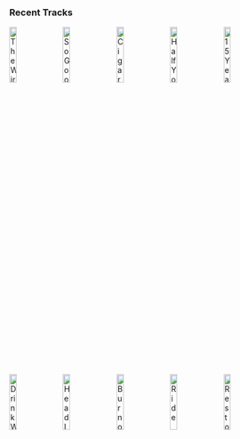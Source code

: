 ### Recent Tracks
[<img src='https://lastfm.freetls.fastly.net/i/u/300x300/433656941a78d5d94ef39ab8a7e65c5a.png' width='16%' height='16%' alt='The Wire'>](https://www.last.fm/music/haim/_/the%2bwire)&nbsp;&nbsp;&nbsp;&nbsp;[<img src='https://lastfm.freetls.fastly.net/i/u/300x300/f9d753853961385d01b0739ddeb54f1c.jpg' width='16%' height='16%' alt='So Good (feat. bülow)'>](https://www.last.fm/music/whethan/_/so%2bgood%2b%2528feat.%2bb%25c3%25bclow%2529)&nbsp;&nbsp;&nbsp;&nbsp;[<img src='https://lastfm.freetls.fastly.net/i/u/300x300/6eca8f463732669454b3010dd9f43219.jpg' width='16%' height='16%' alt='Cigarette'>](https://www.last.fm/music/julian%2blamadrid/_/cigarette)&nbsp;&nbsp;&nbsp;&nbsp;[<img src='https://lastfm.freetls.fastly.net/i/u/300x300/2c78acb3a64c5686f51e3ee6f8708a65.jpg' width='16%' height='16%' alt='Half Your Age'>](https://www.last.fm/music/joywave/_/half%2byour%2bage)&nbsp;&nbsp;&nbsp;&nbsp;[<img src='https://lastfm.freetls.fastly.net/i/u/300x300/97f43c33e99cb807854f860285345369.jpg' width='16%' height='16%' alt='15 Years'>](https://www.last.fm/music/vistas/_/15%2byears)&nbsp;&nbsp;&nbsp;&nbsp;<br>[<img src='https://lastfm.freetls.fastly.net/i/u/300x300/51e3584961414a1d9fc0538656768500.png' width='16%' height='16%' alt='Drink With Me'>](https://www.last.fm/music/aaron%2btveit/_/drink%2bwith%2bme)&nbsp;&nbsp;&nbsp;&nbsp;[<img src='https://lastfm.freetls.fastly.net/i/u/300x300/2a96cbd8b46e442fc41c2b86b821562f.png' width='16%' height='16%' alt='Head In the Clouds'>](https://www.last.fm/music/lean/_/head%2bin%2bthe%2bclouds)&nbsp;&nbsp;&nbsp;&nbsp;[<img src='https://lastfm.freetls.fastly.net/i/u/300x300/43f3e527b2dcf335f3c943bc635262f1.jpg' width='16%' height='16%' alt='Burnout'>](https://www.last.fm/music/john%2beatherly/_/burnout)&nbsp;&nbsp;&nbsp;&nbsp;[<img src='https://lastfm.freetls.fastly.net/i/u/300x300/2c55917f6745edeb05857a8818e99cc8.png' width='16%' height='16%' alt='Ride'>](https://www.last.fm/music/twenty%2bone%2bpilots/_/ride)&nbsp;&nbsp;&nbsp;&nbsp;[<img src='https://lastfm.freetls.fastly.net/i/u/300x300/2a96cbd8b46e442fc41c2b86b821562f.png' width='16%' height='16%' alt='Rest of Our Lives'>](https://www.last.fm/music/the%2blight%2bthe%2bheat/_/rest%2bof%2bour%2blives)&nbsp;&nbsp;&nbsp;&nbsp;<br>